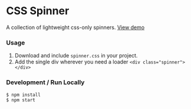 # CSS Spinner
A collection of lightweight css-only spinners. [View demo](https://ajarvis.github.io/css-spinners/dist/)


### Usage
1. Download and include `spinner.css` in your project.
2. Add the single div wherever you need a loader `<div class="spinner"></div>`


### Development / Run Locally
```sh
$ npm install
$ npm start
```